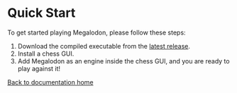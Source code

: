 # Quick Start

To get started playing Megalodon, please follow these steps:

1. Download the compiled executable from the [latest release][latest].
2. Install a chess GUI.
3. Add Megalodon as an engine inside the chess GUI, and you are ready to play against it!

[Back to documentation home][home]

[home]: https://huangpatrick16777216.github.io/megalodon/
[latest]: https://github.com/HuangPatrick16777216/megalodon/releases/latest
[quickstart]: https://huangpatrick16777216.github.io/megalodon/quick-start
